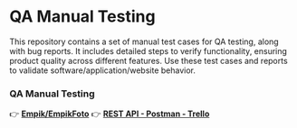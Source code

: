 # QA Manual Testing

This repository contains a set of manual test cases for QA testing, along with bug reports. It includes detailed steps to verify functionality, ensuring product quality across different features. Use these test cases and reports to validate software/application/website behavior.

### QA Manual Testing

👉 **[Empik/EmpikFoto](https://github.com/jeti20/QA-Manual-Testing/blob/main/QA%20Manual%20Testing%20-%20Empik-EmpikFoto.md)**
👉 **[REST API - Postman - Trello](https://github.com/jeti20/QA-Manual-Testing/blob/main/Postman%20-%20Trello.md)**
